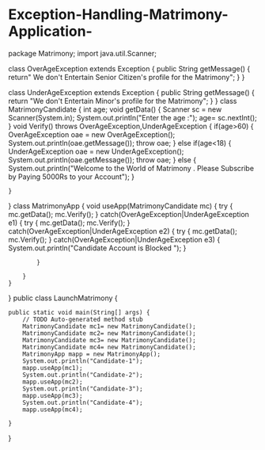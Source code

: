 # Exception-Handling-Matrimony-Application-
package Matrimony;
import java.util.Scanner;

class OverAgeException extends Exception
{
	public String getMessage()
    {
	  return" We don't Entertain Senior Citizen's profile for the Matrimony";
	}
}

class UnderAgeException extends Exception
{
	public String getMessage()
	{
		return "We don't Entertain Minor's profile for the Matrimony";
	}
}
class MatrimonyCandidate
{
	int age;
	void getData()
	{
		Scanner sc = new Scanner(System.in);
		System.out.println("Enter the age :");
		age= sc.nextInt();
	}
	void Verify() throws OverAgeException,UnderAgeException
	{
		if(age>60)
		{
			OverAgeException oae = new OverAgeException();
			System.out.println(oae.getMessage());
			throw oae;
		}
		else if(age<18)
		{
			UnderAgeException oae = new UnderAgeException();
			System.out.println(oae.getMessage());
			throw oae;
		}
		else
		{
			System.out.println("Welcome to the World of Matrimony . Please Subscribe by Paying 5000Rs to your Account");
		}
		
	}
}
class MatrimonyApp
{
	void useApp(MatrimonyCandidate mc)
	{
		try
		{
			mc.getData();
			mc.Verify();
		}
		catch(OverAgeException|UnderAgeException e1)
		{
			try
			{
				mc.getData();
				mc.Verify();
			}
			catch(OverAgeException|UnderAgeException e2)
			{
				try
				{
					mc.getData();
					mc.Verify();
				}
				catch(OverAgeException|UnderAgeException e3)
				{
					System.out.println("Candidate Account is Blocked ");
				}
				
			}
			
		}
	}
}
public class LaunchMatrimony {

	public static void main(String[] args) {
		// TODO Auto-generated method stub
		MatrimonyCandidate mc1= new MatrimonyCandidate();
		MatrimonyCandidate mc2= new MatrimonyCandidate();
		MatrimonyCandidate mc3= new MatrimonyCandidate();
		MatrimonyCandidate mc4= new MatrimonyCandidate();
		MatrimonyApp mapp = new MatrimonyApp();
		System.out.println("Candidate-1");
		mapp.useApp(mc1);
		System.out.println("Candidate-2");
		mapp.useApp(mc2);
		System.out.println("Candidate-3");
		mapp.useApp(mc3);
		System.out.println("Candidate-4");
		mapp.useApp(mc4);

	}

}




